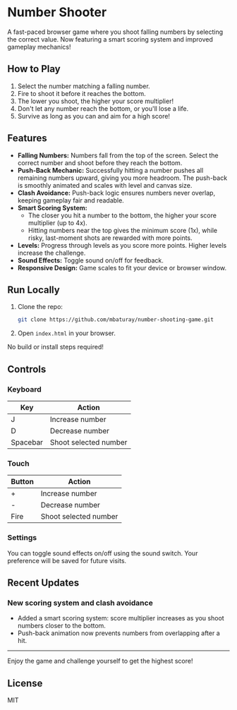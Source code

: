 # Number Shooter

A fast-paced browser game where you shoot falling numbers by selecting the correct value. Now featuring a smart scoring system and improved gameplay mechanics!

## How to Play

1. Select the number matching a falling number.
2. Fire to shoot it before it reaches the bottom.
3. The lower you shoot, the higher your score multiplier!
4. Don't let any number reach the bottom, or you'll lose a life.
5. Survive as long as you can and aim for a high score!

## Features
- **Falling Numbers:** Numbers fall from the top of the screen. Select the correct number and shoot before they reach the bottom.
- **Push-Back Mechanic:** Successfully hitting a number pushes all remaining numbers upward, giving you more headroom. The push-back is smoothly animated and scales with level and canvas size.
- **Clash Avoidance:** Push-back logic ensures numbers never overlap, keeping gameplay fair and readable.
- **Smart Scoring System:**
  - The closer you hit a number to the bottom, the higher your score multiplier (up to 4x).
  - Hitting numbers near the top gives the minimum score (1x), while risky, last-moment shots are rewarded with more points.
- **Levels:** Progress through levels as you score more points. Higher levels increase the challenge.
- **Sound Effects:** Toggle sound on/off for feedback.
- **Responsive Design:** Game scales to fit your device or browser window.

## Run Locally

1. Clone the repo:
   ```sh
   git clone https://github.com/mbaturay/number-shooting-game.git
   ```
2. Open `index.html` in your browser.

No build or install steps required!

## Controls

### Keyboard
| Key      | Action                |
|----------|-----------------------|
| J        | Increase number       |
| D        | Decrease number       |
| Spacebar | Shoot selected number |

### Touch
| Button   | Action                |
|----------|-----------------------|
| +        | Increase number       |
| -        | Decrease number       |
| Fire     | Shoot selected number |

### Settings
You can toggle sound effects on/off using the sound switch. Your preference will be saved for future visits.

## Recent Updates
### New scoring system and clash avoidance
- Added a smart scoring system: score multiplier increases as you shoot numbers closer to the bottom.
- Push-back animation now prevents numbers from overlapping after a hit.

---

Enjoy the game and challenge yourself to get the highest score!

## License

MIT
